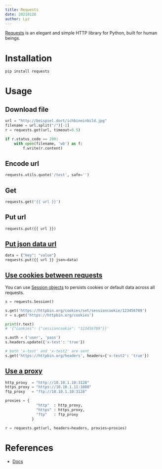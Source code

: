 ```yaml
---
title: Requests
date: 20210128
author: Lyz
---
```


[Requests](https://requests.readthedocs.io) is an elegant and simple HTTP
library for Python, built for human beings.

# Installation

```bash
pip install requests
```

# Usage

## Download file

```python
url = "http://beispiel.dort/ichbineinbild.jpg"
filename = url.split("/")[-1]
r = requests.get(url, timeout=0.5)

if r.status_code == 200:
    with open(filename, 'wb') as f:
        f.write(r.content)
```

## Encode url

```python
requests.utils.quote('/test', safe='')
```

## Get

```python
requests.get('{{ url }}')
```

## Put url

```python
requests.put({{ url }})
```

## [Put json data url](https://stackoverflow.com/questions/9733638/post-json-using-python-requests)

```python
data = {"key": "value"}
requests.put({{ url }} json=data)
```

## [Use cookies between requests](https://stackoverflow.com/questions/31554771/how-to-use-cookies-in-python-requests)

You can use [Session
objects](https://requests.readthedocs.io/en/master/user/advanced/#session-objects)
to persists cookies or default data across all requests.

```python
s = requests.Session()

s.get('https://httpbin.org/cookies/set/sessioncookie/123456789')
r = s.get('https://httpbin.org/cookies')

print(r.text)
# '{"cookies": {"sessioncookie": "123456789"}}'

s.auth = ('user', 'pass')
s.headers.update({'x-test': 'true'})

# both 'x-test' and 'x-test2' are sent
s.get('https://httpbin.org/headers', headers={'x-test2': 'true'})
```

## [Use a proxy](https://stackoverflow.com/questions/8287628/proxies-with-python-requests-module)

```python
http_proxy  = "http://10.10.1.10:3128"
https_proxy = "https://10.10.1.11:1080"
ftp_proxy   = "ftp://10.10.1.10:3128"

proxies = { 
              "http"  : http_proxy, 
              "https" : https_proxy, 
              "ftp"   : ftp_proxy
            }

r = requests.get(url, headers=headers, proxies=proxies)
```

# References

* [Docs](https://requests.readthedocs.io)
